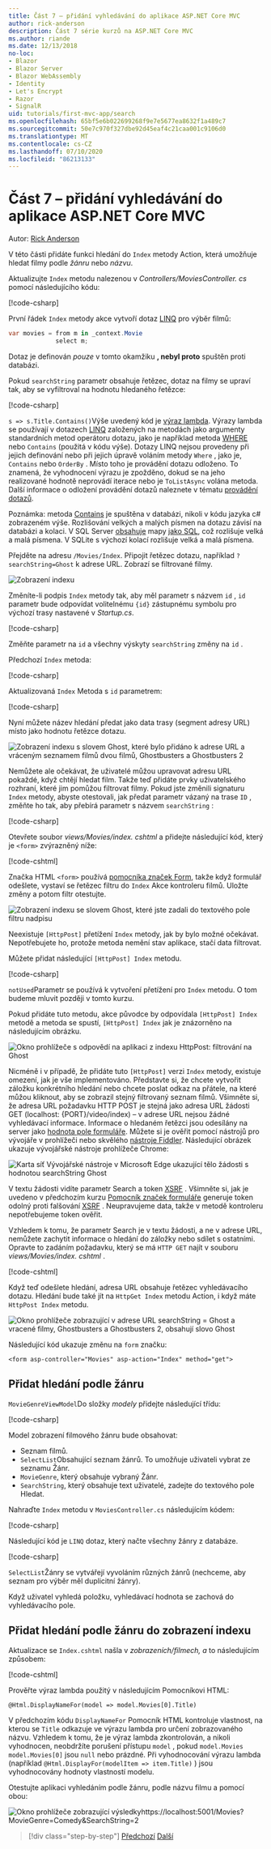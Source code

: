 ```yaml
---
title: Část 7 – přidání vyhledávání do aplikace ASP.NET Core MVC
author: rick-anderson
description: Část 7 série kurzů na ASP.NET Core MVC
ms.author: riande
ms.date: 12/13/2018
no-loc:
- Blazor
- Blazor Server
- Blazor WebAssembly
- Identity
- Let's Encrypt
- Razor
- SignalR
uid: tutorials/first-mvc-app/search
ms.openlocfilehash: 65bf5e6b022699268f9e7e5677ea8632f1a489c7
ms.sourcegitcommit: 50e7c970f327dbe92d45eaf4c21caa001c9106d0
ms.translationtype: MT
ms.contentlocale: cs-CZ
ms.lasthandoff: 07/10/2020
ms.locfileid: "86213133"
---
```

# <a name="part-7-add-search-to-an-aspnet-core-mvc-app"></a>Část 7 – přidání vyhledávání do aplikace ASP.NET Core MVC

Autor: [Rick Anderson](https://twitter.com/RickAndMSFT)

V této části přidáte funkci hledání do `Index` metody Action, která umožňuje hledat filmy podle *žánru* nebo *názvu*.

Aktualizujte `Index` metodu nalezenou v *Controllers/MoviesController. cs* pomocí následujícího kódu:

[!code-csharp[](~/tutorials/first-mvc-app/start-mvc/sample/MvcMovie/Controllers/MoviesController.cs?name=snippet_1stSearch)]

První řádek `Index` metody akce vytvoří dotaz [LINQ](/dotnet/standard/using-linq) pro výběr filmů:

```csharp
var movies = from m in _context.Movie
             select m;
```

Dotaz je definován *pouze* v tomto okamžiku **, nebyl proto** spuštěn proti databázi.

Pokud `searchString` parametr obsahuje řetězec, dotaz na filmy se upraví tak, aby se vyfiltroval na hodnotu hledaného řetězce:

[!code-csharp[](~/tutorials/first-mvc-app/start-mvc/sample/MvcMovie/Controllers/MoviesController.cs?name=snippet_SearchNull2)]

`s => s.Title.Contains()`Výše uvedený kód je [výraz lambda](/dotnet/csharp/programming-guide/statements-expressions-operators/lambda-expressions). Výrazy lambda se používají v dotazech [LINQ](/dotnet/standard/using-linq) založených na metodách jako argumenty standardních metod operátoru dotazu, jako je například metoda [WHERE](/dotnet/api/system.linq.enumerable.where) nebo `Contains` (použitá v kódu výše). Dotazy LINQ nejsou provedeny při jejich definování nebo při jejich úpravě voláním metody `Where` , jako je, `Contains` nebo `OrderBy` . Místo toho je provádění dotazu odloženo.  To znamená, že vyhodnocení výrazu je zpožděno, dokud se na jeho realizované hodnotě neprovádí iterace nebo je `ToListAsync` volána metoda. Další informace o odložení provádění dotazů naleznete v tématu [provádění dotazů](/dotnet/framework/data/adonet/ef/language-reference/query-execution).

Poznámka: metoda [Contains](/dotnet/api/system.data.objects.dataclasses.entitycollection-1.contains) je spuštěna v databázi, nikoli v kódu jazyka c# zobrazeném výše. Rozlišování velkých a malých písmen na dotazu závisí na databázi a kolaci. V SQL Server [obsahuje](/dotnet/api/system.data.objects.dataclasses.entitycollection-1.contains) mapy [jako SQL](/sql/t-sql/language-elements/like-transact-sql), což rozlišuje velká a malá písmena. V SQLite s výchozí kolací rozlišuje velká a malá písmena.

Přejděte na adresu `/Movies/Index`. Připojit řetězec dotazu, například `?searchString=Ghost` k adrese URL. Zobrazí se filtrované filmy.

![Zobrazení indexu](~/tutorials/first-mvc-app/search/_static/ghost.png)

Změníte-li podpis `Index` metody tak, aby měl parametr s názvem `id` , `id` parametr bude odpovídat volitelnému `{id}` zástupnému symbolu pro výchozí trasy nastavené v *Startup.cs*.

[!code-csharp[](~/tutorials/first-mvc-app/start-mvc/sample/MvcMovie/Startup.cs?highlight=5&name=snippet_1)]

Změňte parametr na `id` a všechny výskyty `searchString` změny na `id` .

Předchozí `Index` metoda:

[!code-csharp[](~/tutorials/first-mvc-app/start-mvc/sample/MvcMovie/Controllers/MoviesController.cs?highlight=1,6,8&name=snippet_1stSearch)]

Aktualizovaná `Index` Metoda s `id` parametrem:

[!code-csharp[](~/tutorials/first-mvc-app/start-mvc/sample/MvcMovie/Controllers/MoviesController.cs?highlight=1,6,8&name=snippet_SearchID)]

Nyní můžete název hledání předat jako data trasy (segment adresy URL) místo jako hodnotu řetězce dotazu.

![Zobrazení indexu s slovem Ghost, které bylo přidáno k adrese URL a vráceným seznamem filmů dvou filmů, Ghostbusters a Ghostbusters 2](~/tutorials/first-mvc-app/search/_static/g2.png)

Nemůžete ale očekávat, že uživatelé můžou upravovat adresu URL pokaždé, když chtějí hledat film. Takže teď přidáte prvky uživatelského rozhraní, které jim pomůžou filtrovat filmy. Pokud jste změnili signaturu `Index` metody, abyste otestovali, jak předat parametr vázaný na trase `ID` , změňte ho tak, aby přebírá parametr s názvem `searchString` :

[!code-csharp[](~/tutorials/first-mvc-app/start-mvc/sample/MvcMovie/Controllers/MoviesController.cs?highlight=1,6,8&name=snippet_1stSearch)]

Otevřete soubor *views/Movies/index. cshtml* a přidejte následující kód, který je `<form>` zvýrazněný níže:

[!code-cshtml[](~/tutorials/first-mvc-app/start-mvc/sample/MvcMovie/Views/Movies/IndexForm1.cshtml?highlight=10-16&range=4-21)]

Značka HTML `<form>` používá [pomocníka značek Form](xref:mvc/views/working-with-forms), takže když formulář odešlete, vystaví se řetězec filtru do `Index` Akce kontroleru filmů. Uložte změny a potom filtr otestujte.

![Zobrazení indexu se slovem Ghost, které jste zadali do textového pole filtru nadpisu](~/tutorials/first-mvc-app/search/_static/filter.png)

Neexistuje `[HttpPost]` přetížení `Index` metody, jak by bylo možné očekávat. Nepotřebujete ho, protože metoda nemění stav aplikace, stačí data filtrovat.

Můžete přidat následující `[HttpPost] Index` metodu.

[!code-csharp[](~/tutorials/first-mvc-app/start-mvc/sample/MvcMovie/Controllers/MoviesController.cs?highlight=1&name=snippet_SearchPost)]

`notUsed`Parametr se používá k vytvoření přetížení pro `Index` metodu. O tom budeme mluvit později v tomto kurzu.

Pokud přidáte tuto metodu, akce původce by odpovídala `[HttpPost] Index` metodě a metoda se spustí, `[HttpPost] Index` jak je znázorněno na následujícím obrázku.

![Okno prohlížeče s odpovědí na aplikaci z indexu HttpPost: filtrování na Ghost](~/tutorials/first-mvc-app/search/_static/fo.png)

Nicméně i v případě, že přidáte tuto `[HttpPost]` verzi `Index` metody, existuje omezení, jak je vše implementováno. Představte si, že chcete vytvořit záložku konkrétního hledání nebo chcete poslat odkaz na přátele, na které můžou kliknout, aby se zobrazil stejný filtrovaný seznam filmů. Všimněte si, že adresa URL požadavku HTTP POST je stejná jako adresa URL žádosti GET (localhost: {PORT}/video/index) – v adrese URL nejsou žádné vyhledávací informace. Informace o hledaném řetězci jsou odesílány na server jako [hodnota pole formuláře](https://developer.mozilla.org/docs/Learn/HTML/Forms/Sending_and_retrieving_form_data). Můžete si je ověřit pomocí nástrojů pro vývojáře v prohlížeči nebo skvělého [nástroje Fiddler](https://www.telerik.com/fiddler). Následující obrázek ukazuje vývojářské nástroje prohlížeče Chrome:

![Karta síť Vývojářské nástroje v Microsoft Edge ukazující tělo žádosti s hodnotou searchString Ghost](~/tutorials/first-mvc-app/search/_static/f12_rb.png)

V textu žádosti vidíte parametr Search a token [XSRF](xref:security/anti-request-forgery) . Všimněte si, jak je uvedeno v předchozím kurzu [Pomocník značek formuláře](xref:mvc/views/working-with-forms) generuje token odolný proti falšování [XSRF](xref:security/anti-request-forgery) . Neupravujeme data, takže v metodě kontroleru nepotřebujeme token ověřit.

Vzhledem k tomu, že parametr Search je v textu žádosti, a ne v adrese URL, nemůžete zachytit informace o hledání do záložky nebo sdílet s ostatními. Opravte to zadáním požadavku, který se má `HTTP GET` najít v souboru *views/Movies/index. cshtml* .

[!code-cshtml[](~/tutorials/first-mvc-app/start-mvc/sample/MvcMovie22/Views/Movies/IndexGet.cshtml?highlight=12&range=1-23)]

Když teď odešlete hledání, adresa URL obsahuje řetězec vyhledávacího dotazu. Hledání bude také jít na `HttpGet Index` metodu Action, i když máte `HttpPost Index` metodu.

![Okno prohlížeče zobrazující v adrese URL searchString = Ghost a vracené filmy, Ghostbusters a Ghostbusters 2, obsahují slovo Ghost](~/tutorials/first-mvc-app/search/_static/search_get.png)

Následující kód ukazuje změnu na `form` značku:

```cshtml
<form asp-controller="Movies" asp-action="Index" method="get">
```

## <a name="add-search-by-genre"></a>Přidat hledání podle žánru

`MovieGenreViewModel`Do složky *modely* přidejte následující třídu:

[!code-csharp[](~/tutorials/first-mvc-app/start-mvc/sample/MvcMovie/Models/MovieGenreViewModel.cs)]

Model zobrazení filmového žánru bude obsahovat:

* Seznam filmů.
* `SelectList`Obsahující seznam žánrů. To umožňuje uživateli vybrat ze seznamu Žánr.
* `MovieGenre`, který obsahuje vybraný Žánr.
* `SearchString`, který obsahuje text uživatelé, zadejte do textového pole Hledat.

Nahraďte `Index` metodu v `MoviesController.cs` následujícím kódem:

[!code-csharp[](~/tutorials/first-mvc-app/start-mvc/sample/MvcMovie22/Controllers/MoviesController.cs?name=snippet_SearchGenre)]

Následující kód je `LINQ` dotaz, který načte všechny žánry z databáze.

[!code-csharp[](~/tutorials/first-mvc-app/start-mvc/sample/MvcMovie22/Controllers/MoviesController.cs?name=snippet_LINQ)]

`SelectList`Žánry se vytvářejí vyvoláním různých žánrů (nechceme, aby seznam pro výběr měl duplicitní žánry).

Když uživatel vyhledá položku, vyhledávací hodnota se zachová do vyhledávacího pole.

## <a name="add-search-by-genre-to-the-index-view"></a>Přidat hledání podle žánru do zobrazení indexu

Aktualizace se `Index.cshtml` našla v *zobrazeních/filmech, a* to následujícím způsobem:

[!code-cshtml[](~/tutorials/first-mvc-app/start-mvc/sample/MvcMovie22/Views/Movies/IndexFormGenreNoRating.cshtml?highlight=1,15,16,17,19,28,31,34,37,43)]

Prověřte výraz lambda použitý v následujícím Pomocníkovi HTML:

`@Html.DisplayNameFor(model => model.Movies[0].Title)`

V předchozím kódu `DisplayNameFor` Pomocník HTML kontroluje vlastnost, na kterou se `Title` odkazuje ve výrazu lambda pro určení zobrazovaného názvu. Vzhledem k tomu, že je výraz lambda zkontrolován, a nikoli vyhodnocen, neobdržíte porušení přístupu `model` , pokud `model.Movies` `model.Movies[0]` jsou `null` nebo prázdné. Při vyhodnocování výrazu lambda (například `@Html.DisplayFor(modelItem => item.Title)` ) jsou vyhodnocovány hodnoty vlastností modelu.

Otestujte aplikaci vyhledáním podle žánru, podle názvu filmu a pomocí obou:

![Okno prohlížeče zobrazující výsledkyhttps://localhost:5001/Movies?MovieGenre=Comedy&SearchString=2](~/tutorials/first-mvc-app/search/_static/s2.png)

> [!div class="step-by-step"]
> [Předchozí](controller-methods-views.md) 
>  [Další](new-field.md)
